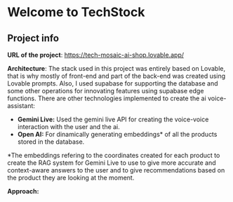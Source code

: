 # Welcome to TechStock

## Project info

**URL of the project**: https://tech-mosaic-ai-shop.lovable.app/

**Architecture**: The stack used in this project was entirely based on Lovable, that is why mostly of front-end and part of the back-end was created using Lovable prompts. Also, I used supabase for supporting the database and some other operations for innovating features using supabase edge functions. There are other technologies implemented to create the ai voice-assistant:
- **Gemini Live:** Used the gemini live API for creating the voice-voice interaction with the user and the ai.
- **Open AI:** For dinamically generating embeddings* of all the products stored in the database.

*The embeddings refering to the coordinates created for each product to create the RAG system for Gemini Live to use to give more accurate and context-aware answers to the user and to give recommendations based on the product they are looking at the moment.

**Approach:** 
